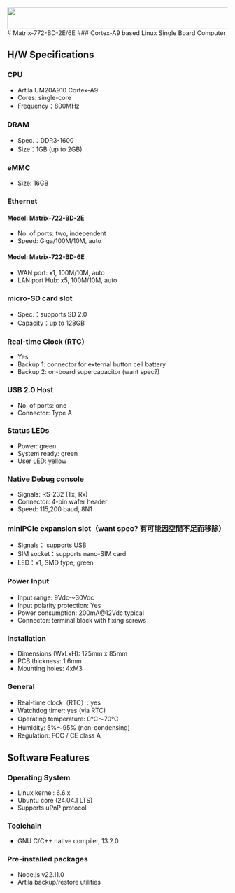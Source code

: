 <img src="Artila_add.png" width="1200" height="50"/>
# Matrix-772-BD-2E/6E
### Cortex-A9 based Linux Single Board Computer

## H/W Specifications

### CPU
- Artila UM20A910 Cortex-A9
- Cores: single-core
- Frequency：800MHz

### DRAM
- Spec.：DDR3-1600
- Size：1GB (up to 2GB)

### eMMC
- Size: 16GB

### Ethernet

#### Model: Matrix-722-BD-2E
- No. of ports: two, independent
- Speed: Giga/100M/10M, auto

#### Model: Matrix-722-BD-6E
- WAN port: x1, 100M/10M, auto
- LAN port Hub: x5, 100M/10M, auto

### micro-SD card slot
- Spec.：supports SD 2.0
- Capacity：up to 128GB

### Real-time Clock (RTC)
- Yes
- Backup 1: connector for external button cell battery
- Backup 2: on-board supercapacitor (want spec?)

### USB 2.0 Host
- No. of ports: one
- Connector: Type A

### Status LEDs
- Power: green
- System ready: green
- User LED: yellow

### Native Debug console
- Signals: RS-232 (Tx, Rx)
- Connector: 4-pin wafer header
- Speed: 115,200 baud, 8N1

### miniPCIe expansion slot（want spec? 有可能因空間不足而移除）
- Signals： supports USB
- SIM socket：supports nano-SIM card
- LED：x1, SMD type, green

### Power Input
- Input range: 9Vdc～30Vdc
- Input polarity protection: Yes
- Power consumption: 200mA@12Vdc typical
- Connector: terminal block with fixing screws

### Installation
- Dimensions (WxLxH): 125mm x 85mm
- PCB thickness: 1.6mm
- Mounting holes: 4xM3

### General
- Real-time clock（RTC）: yes
- Watchdog timer: yes (via RTC)
- Operating temperature: 0℃～70℃
- Humidity: 5%～95% (non-condensing)
- Regulation: FCC / CE class A

## Software Features

### Operating System
- Linux kernel: 6.6.x
- Ubuntu core (24.04.1 LTS)
- Supports uPnP protocol

### Toolchain
- GNU C/C++ native compiler, 13.2.0

### Pre-installed packages
- Node.js v22.11.0
- Artila backup/restore utilities
